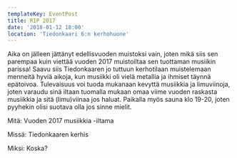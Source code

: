 ```yaml
---
templateKey: EventPost
title: RIP 2017
date: '2018-01-12 18:00'
location: 'Tiedonkaari 6:n kerhohuone'
---
```

Aika on jälleen jättänyt edellisvuoden muistoksi vain, joten mikä siis sen parempaa kuin viettää vuoden 2017 muistoiltaa sen tuottaman musiikin parissa! Saavu siis Tiedonkaaren jo tuttuun kerhotilaan muistelemaan menneitä hyviä aikoja, kun musiikki oli vielä metallia ja ihmiset täynnä epätoivoa. Tulevaisuus voi tuoda mukanaan kevyttä musiikkia ja limuviinoja, joten varaudu sinä iltaan tuomalla mukaan omaa viime vuoden raskasta musiikkia ja sitä (limu)viinaa jos haluat. Paikalla myös sauna klo 19-20, joten pyyhekin olisi suotava olla jos sinne mielit.

Mitä: Vuoden 2017 musiikkia -iltama

Missä: Tiedonkaaren kerhis

Miksi: Koska?
